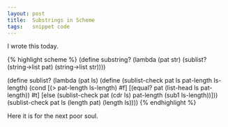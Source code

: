 ```yaml
---
layout: post
title:  Substrings in Scheme
tags:   snippet code
---
```


I wrote this today.

{% highlight scheme %}
(define substring?
  (lambda (pat str)
      (sublist? (string->list pat) (string->list str))))

(define sublist?
  (lambda (pat ls)
      (define (sublist-check pat ls pat-length ls-length)
        (cond
          [(> pat-length ls-length) #f]
          [(equal? pat (list-head ls pat-length)) #t]
          [else (sublist-check pat (cdr ls) pat-length (sub1 ls-length))]))
    (sublist-check pat ls (length pat) (length ls))))
{% endhighlight %}

Here it is for the next poor soul.
